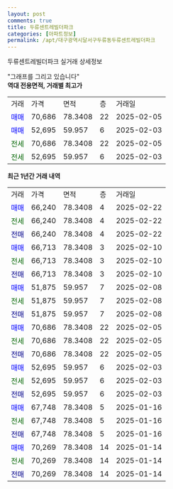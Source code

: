 ```yaml
---
layout: post
comments: true
title: 두류센트레빌더파크
categories: [아파트정보]
permalink: /apt/대구광역시달서구두류동두류센트레빌더파크
---
```


두류센트레빌더파크 실거래 상세정보

<script type="text/javascript">
  google.charts.load('current', {'packages':['line', 'corechart']});
  google.charts.setOnLoadCallback(drawChart);

  function drawChart() {
    var data = new google.visualization.DataTable();
    data.addColumn('date', '거래일');
    data.addColumn('number', "매매");
    data.addColumn('number', "전세");
    data.addColumn('number', "전매");

    data.addRows([[new Date(Date.parse("2025-02-22")), 66240, null, null], [new Date(Date.parse("2025-02-22")), null, 66240, null], [new Date(Date.parse("2025-02-22")), null, null, 66240], [new Date(Date.parse("2025-02-10")), 66713, null, null], [new Date(Date.parse("2025-02-10")), null, 66713, null], [new Date(Date.parse("2025-02-10")), null, null, 66713], [new Date(Date.parse("2025-02-08")), 51875, null, null], [new Date(Date.parse("2025-02-08")), null, 51875, null], [new Date(Date.parse("2025-02-08")), null, null, 51875], [new Date(Date.parse("2025-02-05")), 70686, null, null], [new Date(Date.parse("2025-02-05")), null, 70686, null], [new Date(Date.parse("2025-02-05")), null, null, 70686], [new Date(Date.parse("2025-02-03")), 52695, null, null], [new Date(Date.parse("2025-02-03")), null, 52695, null], [new Date(Date.parse("2025-02-03")), null, null, 52695], [new Date(Date.parse("2025-01-16")), 67748, null, null], [new Date(Date.parse("2025-01-16")), null, 67748, null], [new Date(Date.parse("2025-01-16")), null, null, 67748], [new Date(Date.parse("2025-01-14")), 70269, null, null], [new Date(Date.parse("2025-01-14")), null, 70269, null], [new Date(Date.parse("2025-01-14")), null, null, 70269]]);

    var options = {
      hAxis: {
        format: 'yyyy/MM/dd'
      },    
      lineWidth: 0,
      pointsVisible: true,    
      title: '최근 1년간 유형별 실거래가 분포',
      legend: { position: 'bottom' }
    };

    var formatter = new google.visualization.NumberFormat({pattern:'###,###'} );
    formatter.format(data, 1);
    formatter.format(data, 2);
    
    setTimeout(function() {
        var chart = new google.visualization.LineChart(document.getElementById('columnchart_material'));
        chart.draw(data, (options));
        document.getElementById('loading').style.display = 'none';
    }, 200);
  }
</script>


<div id="loading" style="z-index:20; display: block; margin-left: 0px">"그래프를 그리고 있습니다"</div>
<div id="columnchart_material" style="width: 95%; margin-left: 0px; display: block"></div>
<!-- contents start -->
<b>역대 전용면적, 거래별 최고가</b>
<table class="sortable">
    <tr>
      <td>거래</td>
      <td>가격</td>
      <td>면적</td>
      <td>층</td>
      <td>거래일</td>
    </tr>
        <tr>
          <td><a style="color: blue">매매</a></td>
          <td>70,686</td>
          <td>78.3408</td>
          <td>22</td>
          <td>2025-02-05</td>
        </tr>            <tr>
          <td><a style="color: blue">매매</a></td>
          <td>52,695</td>
          <td>59.957</td>
          <td>6</td>
          <td>2025-02-03</td>
        </tr>        
        <tr>
              <td><a style="color: darkgreen">전세</a></td>
              <td>70,686</td>
              <td>78.3408</td>
              <td>22</td>
              <td>2025-02-05</td>
            </tr>            <tr>
              <td><a style="color: darkgreen">전세</a></td>
              <td>52,695</td>
              <td>59.957</td>
              <td>6</td>
              <td>2025-02-03</td>
            </tr>        
    
</table>

<b>최근 1년간 거래 내역</b>

<table class="sortable">
    <tr>
      <td>거래</td>
      <td>가격</td>
      <td>면적</td>
      <td>층</td>
      <td>거래일</td>
    </tr>
    <tr>
      <td><a style="color: blue">매매</a></td>
      <td>66,240</td>
      <td>78.3408</td>
      <td>4</td>
      <td>2025-02-22</td>
    </tr>          <tr>
      <td><a style="color: darkgreen">전세</a></td>
      <td>66,240</td>
      <td>78.3408</td>
      <td>4</td>
      <td>2025-02-22</td>
    </tr>          <tr>
      <td><a style="color: darkblue">전매</a></td>
      <td>66,240</td>
      <td>78.3408</td>
      <td>4</td>
      <td>2025-02-22</td>
    </tr>          <tr>
      <td><a style="color: blue">매매</a></td>
      <td>66,713</td>
      <td>78.3408</td>
      <td>3</td>
      <td>2025-02-10</td>
    </tr>          <tr>
      <td><a style="color: darkgreen">전세</a></td>
      <td>66,713</td>
      <td>78.3408</td>
      <td>3</td>
      <td>2025-02-10</td>
    </tr>          <tr>
      <td><a style="color: darkblue">전매</a></td>
      <td>66,713</td>
      <td>78.3408</td>
      <td>3</td>
      <td>2025-02-10</td>
    </tr>          <tr>
      <td><a style="color: blue">매매</a></td>
      <td>51,875</td>
      <td>59.957</td>
      <td>7</td>
      <td>2025-02-08</td>
    </tr>          <tr>
      <td><a style="color: darkgreen">전세</a></td>
      <td>51,875</td>
      <td>59.957</td>
      <td>7</td>
      <td>2025-02-08</td>
    </tr>          <tr>
      <td><a style="color: darkblue">전매</a></td>
      <td>51,875</td>
      <td>59.957</td>
      <td>7</td>
      <td>2025-02-08</td>
    </tr>          <tr>
      <td><a style="color: blue">매매</a></td>
      <td>70,686</td>
      <td>78.3408</td>
      <td>22</td>
      <td>2025-02-05</td>
    </tr>          <tr>
      <td><a style="color: darkgreen">전세</a></td>
      <td>70,686</td>
      <td>78.3408</td>
      <td>22</td>
      <td>2025-02-05</td>
    </tr>          <tr>
      <td><a style="color: darkblue">전매</a></td>
      <td>70,686</td>
      <td>78.3408</td>
      <td>22</td>
      <td>2025-02-05</td>
    </tr>          <tr>
      <td><a style="color: blue">매매</a></td>
      <td>52,695</td>
      <td>59.957</td>
      <td>6</td>
      <td>2025-02-03</td>
    </tr>          <tr>
      <td><a style="color: darkgreen">전세</a></td>
      <td>52,695</td>
      <td>59.957</td>
      <td>6</td>
      <td>2025-02-03</td>
    </tr>          <tr>
      <td><a style="color: darkblue">전매</a></td>
      <td>52,695</td>
      <td>59.957</td>
      <td>6</td>
      <td>2025-02-03</td>
    </tr>          <tr>
      <td><a style="color: blue">매매</a></td>
      <td>67,748</td>
      <td>78.3408</td>
      <td>5</td>
      <td>2025-01-16</td>
    </tr>          <tr>
      <td><a style="color: darkgreen">전세</a></td>
      <td>67,748</td>
      <td>78.3408</td>
      <td>5</td>
      <td>2025-01-16</td>
    </tr>          <tr>
      <td><a style="color: darkblue">전매</a></td>
      <td>67,748</td>
      <td>78.3408</td>
      <td>5</td>
      <td>2025-01-16</td>
    </tr>          <tr>
      <td><a style="color: blue">매매</a></td>
      <td>70,269</td>
      <td>78.3408</td>
      <td>14</td>
      <td>2025-01-14</td>
    </tr>          <tr>
      <td><a style="color: darkgreen">전세</a></td>
      <td>70,269</td>
      <td>78.3408</td>
      <td>14</td>
      <td>2025-01-14</td>
    </tr>          <tr>
      <td><a style="color: darkblue">전매</a></td>
      <td>70,269</td>
      <td>78.3408</td>
      <td>14</td>
      <td>2025-01-14</td>
    </tr>      </table>
<!-- contents end -->    

